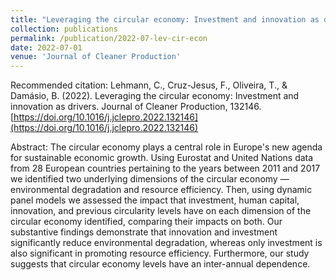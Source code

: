 ```yaml
---
title: "Leveraging the circular economy: Investment and innovation as drivers"
collection: publications
permalink: /publication/2022-07-lev-cir-econ
date: 2022-07-01
venue: 'Journal of Cleaner Production'
---
```


Recommended citation: Lehmann, C., Cruz-Jesus, F., Oliveira, T., & Damásio, B. (2022). Leveraging the circular economy: Investment and innovation as drivers. Journal of Cleaner Production, 132146. [https://doi.org/10.1016/j.jclepro.2022.132146](https://doi.org/10.1016/j.jclepro.2022.132146)

Abstract: The circular economy plays a central role in Europe's new agenda for sustainable economic growth. Using Eurostat and United Nations data from 28 European countries pertaining to the years between 2011 and 2017 we identified two underlying dimensions of the circular economy — environmental degradation and resource efficiency. Then, using dynamic panel models we assessed the impact that investment, human capital, innovation, and previous circularity levels have on each dimension of the circular economy identified, comparing their impacts on both. Our substantive findings demonstrate that innovation and investment significantly reduce environmental degradation, whereas only investment is also significant in promoting resource efficiency. Furthermore, our study suggests that circular economy levels have an inter-annual dependence.





